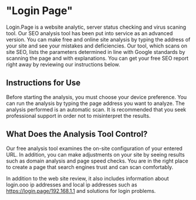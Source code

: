 # "Login Page"
Login.Page is a website analytic, server status checking and virus scaning tool.
Our SEO analysis tool has been put into service as an advanced version. You can make free and online site analysis by typing the address of your site and see your mistakes and deficiencies. Our tool, which scans on site SEO, lists the parameters determined in line with Google standards by scanning the page and with explanations. You can get your free SEO report right away by reviewing our instructions below.

## Instructions for Use

Before starting the analysis, you must choose your device preference.
You can run the analysis by typing the page address you want to analyze.
The analysis performed is an automatic scan. It is recommended that you seek professional support in order not to misinterpret the results.

## What Does the Analysis Tool Control?
Our free analysis tool examines the on-site configuration of your entered URL. In addition, you can make adjustments on your site by seeing results such as domain analysis and page speed checks. You are in the right place to create a page that search engines trust and can scan comfortably.

In addition to the web site review, it also includes information about login.ooo ip addresses and local ip addresses such as https://login.page/192.168.1.1 and solutions for login problems.
